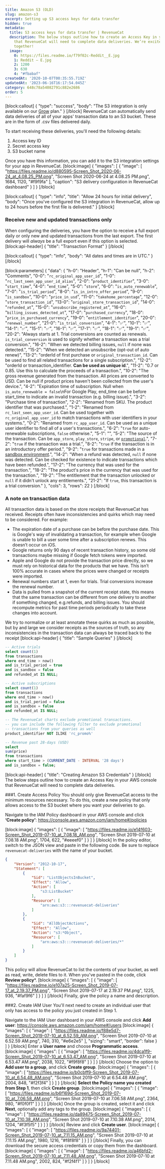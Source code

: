 ```yaml
---
title: Amazon S3 (OLD)
slug: amazon-s3
excerpt: Setting up S3 access keys for data transfer
hidden: true
metadata:
  title: S3 access keys for data transfer | RevenueCat
  description: The below steps outline how to create an Access Key in your AWS console
    that RevenueCat will need to complete data deliveries. We’re excited to do business
    together!
  image:
    0: https://files.readme.io/f79f02c-Reddit__E.jpg
    1: Reddit – E.jpg
    2: 1200
    3: 630
    4: "#fbabaf"
createdAt: '2020-10-07T00:35:55.719Z'
updatedAt: '2023-06-16T16:17:54.045Z'
category: 648c78a54082791c882e2686
order: 5
---
```

[block:callout]
{
  "type": "success",
  "body": "The S3 integration is only available on our [Grow](https://www.revenuecat.com/pricing) plan."
}
[/block]
RevenueCat can automatically send data deliveries of all of your apps' transaction data to an S3 bucket. These are in the form of .csv files delivered daily.

To start receiving these deliveries, you'll need the following details:
1. Access key ID
2. Secret access key
3. S3 bucket name

Once you have this information, you can add it to the S3 integration settings for your app in RevenueCat.
[block:image]
{
  "images": [
    {
      "image": [
        "https://files.readme.io/d880595-Screen_Shot_2020-06-24_at_4.08.25_PM.png",
        "Screen Shot 2020-06-24 at 4.08.25 PM.png",
        1684,
        1120,
        "#f9f9fa"
      ],
      "caption": "S3 delivery configuration in RevenueCat dashboard"
    }
  ]
}
[/block]

[block:callout]
{
  "type": "info",
  "title": "Allow 24 hours for initial delivery",
  "body": "Once you've configured the S3 integration in RevenueCat, allow up to 24 hours before the first file is delivered."
}
[/block]
### Receive new and updated transactions only
When configuring the deliveries, you have the option to receive a full export daily or only new and updated transactions from the last export. The first delivery will *always* be a full export even if this option is selected.
[block:api-header]
{
  "title": "Transaction Format"
}
[/block]

[block:callout]
{
  "type": "info",
  "body": "All dates and times are in UTC."
}
[/block]

[block:parameters]
{
  "data": {
    "h-0": "Header",
    "h-1": "Can be null",
    "h-2": "Comments",
    "0-0": "`rc_original_app_user_id`",
    "1-0": "`rc_last_seen_app_user_id_alias`",
    "2-0": "`product_identifier`",
    "3-0": "`start_time`",
    "4-0": "`end_time`",
    "5-0": "`store`",
    "6-0": "`is_auto_renewable`",
    "7-0": "`is_trial_period`",
    "8-0": "`is_in_intro_offer_period`",
    "9-0": "`is_sandbox`",
    "10-0": "`price_in_usd`",
    "11-0": "`takehome_percentage`",
    "12-0": "`store_transaction_id`",
    "13-0": "`original_store_transaction_id`",
    "14-0": "`refunded_at`",
    "15-0": "`unsubscribe_registered_at`",
    "16-0": "`billing_issues_detected_at`",
    "17-0": "`purchased_currency`",
    "18-0": "`price_in_purchased_currency`",
    "19-0": "`entitlement_identifier`",
    "20-0": "`renewal_number`",
    "21-0": "`is_trial_conversion`",
    "4-1": "✅",
    "10-1": "✅",
    "14-1": "✅",
    "15-1": "✅",
    "16-1": "✅",
    "17-1": "✅",
    "18-1": "✅",
    "19-1": "✅",
    "20-2": "Always starts at 1. Trial conversions are counted as renewals. `is_trial_conversion` is used to signify whether a transaction was a trial conversion.",
    "16-2": "When we detected billing issues, `null` if none was detected.",
    "15-2": "When we detected an unsubscribe (opt-out of auto renew)",
    "13-2": "orderId of first purchase or `original_transaction_id`. Can be used to find all related transactions for a single subscription.",
    "12-2": "orderId or transaction_identifier. **​Can be used as unique id**.",
    "11-2": "0.7 or 0.85. Use this to calculate the proceeds of a transaction.",
    "10-2": "The gross revenue generated from the transaction. All prices are converted to USD. Can be null if product prices haven't been collected from the user's device.",
    "4-2": "Expiration time of subscription. Null when `is_auto_renewable = false`\nFor Google Play, end_time can be before start_time to indicate an invalid transaction (e.g. billing issue).",
    "3-2": "Purchase time of transaction",
    "2-2": "Renamed from SKU. The product identifier that was purchased.",
    "1-2": "Renamed from `rc_last_seen_app_user_id`. Can be used together with `rc_original_app_user_id` to match transactions with user identifiers in your systems.",
    "0-2": "Renamed from `rc_app_user_id`. Can be used as a unique user identifier to find all of a user's transactions.",
    "6-2": "`true` for auto-renewable subscriptions, `false` otherwise.",
    "5-1": "",
    "5-2": "The source of the transaction. Can be `app_store`, `play_store`, `stripe`, or [`promotional`](doc:promotionals).",
    "7-2": "`true` if the transaction was a trial.",
    "8-2": "`true` if the transaction is in an introductory offer period.",
    "9-2": "`true` for transactions made in a [sandbox environment](doc:sandbox).",
    "14-2": "When a refund was detected, `null` if none was detected. Can be checked for existence to indicate transactions which have been refunded.",
    "17-2": "The currency that was used for the transaction.",
    "18-2": "The product's price in the currency that was used for the transaction.",
    "19-2": "The entitlement that the transaction unlocked or `null` if it didn't unlock any entitlements.",
    "21-2": "If `true`, this transaction is a trial conversion."
  },
  "cols": 3,
  "rows": 22
}
[/block]
### A note on transaction data
All transaction data is based on the store receipts that RevenueCat has received. Receipts often have inconsistencies and quirks which may need to be considered. For example:
- The expiration date of a purchase can be before the purchase date. This is Google's way of invalidating a transaction, for example when Google is unable to bill a user some time after a subscription renews. This doesn’t occur on iOS.
- Google returns only 90 days of recent transaction history, so some old transactions maybe missing if Google fetch tokens were imported.
- Apple and Google do not provide the transaction price directly, so we must rely on historical data for the products that we have. This isn’t 100% accurate in cases where the prices were changed or receipts were imported.
- Renewal numbers start at 1, even for trials. Trial conversions increase the renewal number.
- Data is pulled from a snapshot of the current receipt state, this means that the same transaction can be different from one delivery to another if something changed, e.g.refunds, and billing issues. You should recompute metrics for past time periods periodically to take these changes into account.

We try to normalize or at least annotate these quirks as much as possible, but by and large we consider receipts as the sources of truth, so any inconsistencies in the transaction data can always be traced back to the receipt
[block:api-header]
{
  "title": "Sample Queries"
}
[/block]

```sql Active Trials
-- Active trials
select count(1)
from transactions
where end_time > now()
and is_trial_period = true
and is_sandbox = false
and refunded_at IS NULL;
```
```sql Active Subscriptions
-- Active subscriptions
select count(1)
from transactions
where end_time > now()
and is_trial_period = false
and is_sandbox = false
and refunded_at IS NULL;

-- The RevenueCat charts exclude promotional transactions.
-- you can include the following filter to exclude promotional
-- transactions from your queries as well
product_identifier NOT ILIKE 'rc_promo%'
```
```sql Revenue
-- Revenue past 28-days (USD)
select 
sum(price)
from transactions
where start_time > (CURRENT_DATE - INTERVAL '28 days')
and is_sandbox = false;
```


[block:api-header]
{
  "title": "Creating Amazon S3 Credentials"
}
[/block]
The below steps outline how to create an Access Key in your AWS console that RevenueCat will need to complete data deliveries.

###1. Create Access Policy
You should only give RevenueCat access to the minimum resources necessary. To do this, create a new policy that only allows access to the S3 bucket where you want your deliveries to go.

Navigate to the IAM Policy dashboard in your AWS console and click **‘Create policy’**: https://console.aws.amazon.com/iam/home#/policies

[block:image]
{
  "images": [
    {
      "image": [
        "https://files.readme.io/e14f603-Screen_Shot_2019-07-10_at_7.08.18_AM.png",
        "Screen Shot 2019-07-10 at 7.08.18 AM.png",
        1704,
        622,
        "#eeeef0"
      ]
    }
  ]
}
[/block]
In the policy editor, switch to the JSON view and paste in the following code. Be sure to replace `revenuecat-deliveries` with the name of your bucket.
```json Access Policy
{
    "Version": "2012-10-17",
    "Statement": [
        {
            "Sid": "ListObjectsInBucket",
            "Effect": "Allow",
            "Action": [
                "s3:ListBucket"
            ],
            "Resource": [
                "arn:aws:s3:::revenuecat-deliveries"
            ]
        },
        {
            "Sid": "AllObjectActions",
            "Effect": "Allow",
            "Action": "s3:*Object",
            "Resource": [
                "arn:aws:s3:::revenuecat-deliveries/*"
            ]
        }
    ]
}
```

This policy will allow RevenueCat to list the contents of your bucket, as well as read, write, delete files to it. When you've pasted in the code, click **Review policy***.
[block:image]
{
  "images": [
    {
      "image": [
        "https://files.readme.io/e107a25-Screen_Shot_2019-07-17_at_2.19.37_PM.png",
        "Screen Shot 2019-07-17 at 2.19.37 PM.png",
        1225,
        936,
        "#faf9f6"
      ]
    }
  ]
}
[/block]
Finally, give the policy a name and description.


###2. Create IAM User
You'll next need to create an individual user that only has access to the policy you just created in Step 1. 

Navigate to the IAM User dashboard in your AWS console and click **Add user**: https://console.aws.amazon.com/iam/home#/users
[block:image]
{
  "images": [
    {
      "image": [
        "https://files.readme.io/f88e5d7-Screen_Shot_2019-07-10_at_6.52.59_AM.png",
        "Screen Shot 2019-07-10 at 6.52.59 AM.png",
        740,
        310,
        "#e6e2e5"
      ],
      "sizing": "smart",
      "border": false
    }
  ]
}
[/block]
Enter a **User name** and choose **Programmatic access**.
[block:image]
{
  "images": [
    {
      "image": [
        "https://files.readme.io/4dca1f9-Screen_Shot_2019-07-10_at_6.53.47_AM.png",
        "Screen Shot 2019-07-10 at 6.53.47 AM.png",
        2038,
        1022,
        "#f9f8f8"
      ]
    }
  ]
}
[/block]
Choose the option to **Add user to a group**, and click **Create group**.
[block:image]
{
  "images": [
    {
      "image": [
        "https://files.readme.io/b0cbff9-Screen_Shot_2019-07-10_at_6.54.48_AM.png",
        "Screen Shot 2019-07-10 at 6.54.48 AM.png",
        2004,
        848,
        "#f2f3f4"
      ]
    }
  ]
}
[/block]
**Select the Policy name you created from Step 1**, then click **Create group**.
[block:image]
{
  "images": [
    {
      "image": [
        "https://files.readme.io/b6f169d-Screen_Shot_2019-07-10_at_7.06.58_AM.png",
        "Screen Shot 2019-07-10 at 7.06.58 AM.png",
        2364,
        980,
        "#f0f0f1"
      ]
    }
  ]
}
[/block]
Once the group is created, select it and click **Next**, optionally add any tags to the group.
[block:image]
{
  "images": [
    {
      "image": [
        "https://files.readme.io/da89475-Screen_Shot_2019-07-10_at_7.10.38_AM.png",
        "Screen Shot 2019-07-10 at 7.10.38 AM.png",
        2014,
        1204,
        "#f3f5f5"
      ]
    }
  ]
}
[/block]
Review and click **Create user**.
[block:image]
{
  "images": [
    {
      "image": [
        "https://files.readme.io/9a74401-Screen_Shot_2019-07-10_at_7.11.15_AM.png",
        "Screen Shot 2019-07-10 at 7.11.15 AM.png",
        1980,
        1216,
        "#f8f8f8"
      ]
    }
  ]
}
[/block]
Finally, you can download the secure access credentials or copy them from the dashboard.
[block:image]
{
  "images": [
    {
      "image": [
        "https://files.readme.io/a46bfd2-Screen_Shot_2019-07-10_at_7.11.48_AM.png",
        "Screen Shot 2019-07-10 at 7.11.48 AM.png",
        2002,
        824,
        "#f2f4f1"
      ]
    }
  ]
}
[/block]